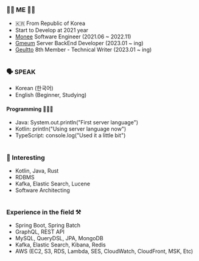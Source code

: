 #
### 👩🏻 ME 👩🏻

- 🇰🇷 From Republic of Korea
- Start to Develop at 2021 year
- [Monee](https://www.moneeapp.com/) Software Engineer (2021.06 ~ 2022.11)
- [Gmeum](https://www.gmeum.com/) Server BackEnd Developer (2023.01 ~ ing)
- [Geultto](https://www.notion.so/ac5b18a482fb4df497d4e8257ad4d516) 8th Member - Technical Writer (2023.01 ~ ing)

#

### 🗣️ SPEAK

- Korean (한국어)
- English (Beginner, Studying)

#### Programming 👩🏻‍💻

- Java: System.out.println("First server language")
- Kotlin: println("Using server language now")
- TypeScript: console.log("Used it a little bit")

#

### 🥰 Interesting 
- Kotlin, Java, Rust
- RDBMS
- Kafka, Elastic Search, Lucene
- Software Architecting

#

### Experience in the field ⚒️

- Spring Boot, Spring Batch
- GraphQL, REST API 
- MySQL, QueryDSL, JPA, MongoDB
- Kafka, Elastic Search, Kibana, Redis
- AWS (EC2, S3, RDS, Lambda, SES, CloudWatch, CloudFront, MSK, Etc)